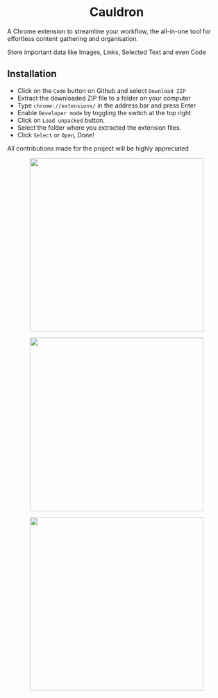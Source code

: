 <div align="center">
  
# Cauldron

</div>

<div align="left">

A Chrome extension to streamline your workflow, the all-in-one tool for effortless content gathering and organisation.

Store important data like Images, Links, Selected Text and even Code

## Installation

+ Click on the <code>Code</code> button on Github and select <code>Download ZIP</code>
+ Extract the downloaded ZIP file to a folder on your computer
+ Type <code>chrome://extensions/</code> in the address bar and press Enter
+ Enable <code>Developer mode</code> by toggling the switch at the top right
+ Click on <code>Load unpacked</code> button.
+ Select the folder where you extracted the extension files.
+ Click <code>Select</code> or <code>Open</code>, Done!

All contributions made for the project will be highly appreciated

</div>

<div align="center">

  <img width="400" src="https://github.com/sathirak/cauldron/assets/145209193/6882d155-c3eb-4e4c-8cb4-0cf630e67242" /><br>
  
  <img width="400" src="https://github.com/sathirak/cauldron/assets/145209193/d5bdef58-ac1e-46e3-b58e-dacb95e77015" /><br>
  
  <img width="400" src="https://github.com/sathirak/cauldron/assets/145209193/614a66bb-76ea-4f49-959b-577d41e7da83" /><br>
  
</div>



